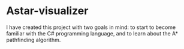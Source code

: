 # Astar-visualizer

I have created this project with two goals in mind: to start to become familiar with the C# programming language, and to learn about the A* pathfinding algorithm.
